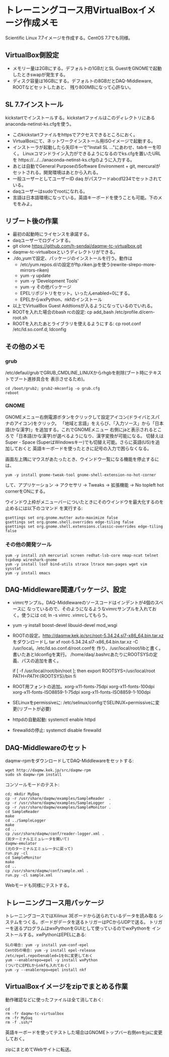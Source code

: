 # トレーニングコース用VirtualBoxイメージ作成メモ

Scientific Linux 7.7イメージを作成する。CentOS 7.7でも同様。

## VirtualBox側設定

- メモリー量は2GBにする。デフォルトの1GBだとSL GuestをGNOMEで起動したときswapが発生する。
- ディスク容量は16GBにする。デフォルトの8GBだとDAQ-Middleware, ROOTなどセットしたあと、
残り800MBになって心許ない。

## SL 7.7インストール

kickstartでインストールする。kickstartファイルはこのディレクトリにある
anaconda-netinst-ks.cfgを使う。

- このkickstartファイルをhttpsでアクセスできるところにおく。
- VirtualBoxにて、ネットワークインストール用ISOイメージで起動する。
- インストーラが起動したら矢印キーで"Install SL ..."にあわせ、tabキーを叩く。
Linuxコマンドライン入力ができるようになるのでks.cfgを置いたURLを
https://.../.../anaconda-netinst-ks.cfgのように入力する。
- あとは自動でGeneral PurposeのSoftware Environment + git, mercuralが
セットされる。開発環境はあとから入れる。
- 一般ユーザーとしてユーザーID daq がパスワードabcd1234でセットされている。
- daqユーザーはsudoでrootになれる。
- 言語は日本語環境になっている。英語キーボードを使うことも可能。下のメモをみよ。

## リブート後の作業

- 最初の起動時にライセンスを承諾する。
- daqユーザーでログインする。
- git clone https://github.com/h-sendai/daqmw-tc-virtualbox.git
- daqmw-tc-virtualboxというディレクトリができる。
- ./do_yumで設定、パッケージのインストールを行う。動作は
    - /etc/yum.repos.d/の設定がftp.riken.jpを使う(rewrite-slrepo-more-mirrors-riken)
    - yum -y update
    - yum -y 'Development Tools'
    - yum -y その他パッケージ
    - EPELリポジトリをセット。いったんenabled=0にする。
    - EPELからwxPython、nkfのインストール
- 以上でVirtualBox Guest Addtionsが入るようになっているのでいれる。
- ROOTを入れた場合のbash rcの設定: cp add_bash /etc/profile.d/cern-root.sh
- ROOTを入れたあとライブラリを使えるようにする: cp root.conf /etc/ld.so.conf.d; ldconfig

## その他のメモ

### grub

/etc/defaul/grubでGRUB_CMDLINE_LINUXからrhgbを削除(ブート時にテキストでブート進捗具合を
表示させるため)。

    cd /boot/grub2; grub2-mkconfig -o grub.cfg
    reboot

### GNOME

GNOMEメニュー右側電源ボタンをクリックして設定アイコン(ドライバとスパナのアイコン)をクリック。
「地域と言語」をえらび、「入力ソース」から「日本語(かな漢字)」を追加する。これでGNOMEメニュー
右側にjaと表示されるところで「日本語(かな漢字)が選べるようになり、漢字変換が可能になる。
切替えはSuper - Space (SuperはWindowsキー)でも切替え可能。さらに英語(US)を追加しておくと
英語キーボードを使ったときに記号の入力で困らなくなる。

画面左上隅にマウスがあたったとき、ウインドウ一覧になる機能を停止するには、

    yum -y install gnome-tweak-tool gnome-shell-extension-no-hot-corner

して、アプリケーション -> アクセサリ -> Tweaks -> 拡張機能 -> No topleft hot cornerをONにする。

ウインドウ上枠がメニューバーについたときにそのウインドウを最大化するのを止めるには以下のコマンド
を実行する:

    gsettings set org.gnome.mutter auto-maximize false
    gsettings set org.gnome.shell.overrides edge-tiling false
    gsettings set org.gnome.shell.extensions.classic-overrides edge-tiling false

### その他の開発ツール

    yum -y install zsh mercurial screen redhat-lsb-core nmap-ncat telnet tcpdump wireshark-gnome
    yum -y install lsof bind-utils strace ltrace man-pages wget vim sysstat
    yum -y install emacs

## DAQ-Middleware関連パッケージ、設定

- vimrcサンプル。DAQ-Middlewareのソースコードはインデントが4個のスペースに
なっているので、そのようになるようなvimrcサンプルを入れておく。使うには
cd; ln -s vimrc .vimrcしてもらう。

- yum -y install boost-devel libuuid-devel mod_wsgi
- ROOTの設定。http://daqmw.kek.jp/src/root-5.34.24.sl7-x86_64.bin.tar.xz をダウンロードし
tar xf root-5.34.24.sl7-x86_64.bin.tar.xz -C /usr/local。/etc/ld.so.conf.d/root.confを
作り、/usr/local/root/libと書く。書いたあとldconfigを実行。
/home/daq/.bashrcあたりにROOTSYSの定義、パスの追加を書く。

    if [ -f /usr/local/root/bin/root ]; then
        export ROOTSYS=/usr/local/root
        PATH=$PATH:${ROOTSYS}/bin
    fi
- ROOT用フォントの追加。xorg-x11-fonts-75dpi xorg-x11-fonts-100dpi xorg-x11-fonts-ISO8859-1-75dpi xorg-x11-fonts-ISO8859-1-100dpi
- SELinuxをpermissiveに: /etc/selinux/configでSELINUX=permissiveに変更(リブートが必要)
- httpdの自動起動: systemctl enable httpd
- firewalldの停止: systemctl disable firewalld

## DAQ-Middlewareのセット

daqmw-rpmをダウンロードしてDAQ-Middlewareをセットする:

    wget http://daqmw.kek.jp/src/daqmw-rpm
    sudo sh daqmw-rpm install

コンソールモードのテスト:

    cd; mkdir MyDaq
    cp -r /usr/share/daqmw/examples/SampleReader  .
    cp -r /usr/share/daqmw/examples/SampleLogger  .
    cp -r /usr/share/daqmw/examples/SampleMonitor .
    cd SampleReader
    make
    cd ../SampleLogger
    make
    cd ..
    cp /usr/share/daqmw/conf/reader-logger.xml .
    (別ターミナルエミュレータを開いて)
    daqmw-emulator
    (元のターミナルエミュレータに戻って)
    run.py -cl
    cd SampleMonitor
    make
    cd ..
    cp /usr/share/daqmw/conf/sample.xml .
    run.py -cl sample.xml

Webモードも同様にテストする。

## トレーニングコース用パッケージ

トレーニングコースではXilinux 3Eボードから送られているデータを読み取る
システムをつくる。ボードがデータを送るトリガーはPCからUDPで送る。
トリガーを送るプログラムはwxPythonをGUIとして使っているのでwxPythonを
インストールする。xwPythonはEPELにある:

    SLの場合: yum -y install yum-conf-epel
    CentOSの場合: yum -y install epel-release
    /etc/epel.repoのenabled=1を0に変更しておく
    yum --enablerepo=epel -y install wxPython
    (ついでにEPELからnkfも入れておく)
    yum -y --enablerepo=epel install nkf
    
## VirtualBoxイメージをzipでまとめる作業

動作確認などに使ったファイルは全て消しておく:

    cd
    rm -fr daqmw-tc-virtualbox
    rm -fr MyDaq
    rm -f .ssh/*

英語キーボードを使ってテストした場合はGNOMEトップバー右側enをjaに変更しておく。

zipにまとめてWebサイトに転送。
